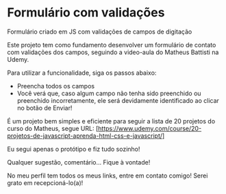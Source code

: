 # Formulário com validações
Formulário criado em JS com validações de campos de digitação

Este projeto tem como fundamento desenvolver um formulário de contato com validações dos campos, seguindo a video-aula do Matheus Battisti na Udemy.

Para utilizar a funcionalidade, siga os passos abaixo:

- Preencha todos os campos
- Você verá que, caso algum campo não tenha sido preenchido ou preenchido incorretamente, ele será devidamente identificado ao clicar no botão de Enviar!

É um projeto bem simples e eficiente para seguir a lista de 20 projetos do curso do Matheus, segue URL: [https://www.udemy.com/course/20-projetos-de-javascript-aprenda-html-css-e-javascript/]

Eu segui apenas o protótipo e fiz tudo sozinho!

Qualquer sugestão, comentário... Fique à vontade!

No meu perfil tem todos os meus links, entre em contato comigo! Serei grato em recepcioná-lo(a)!
